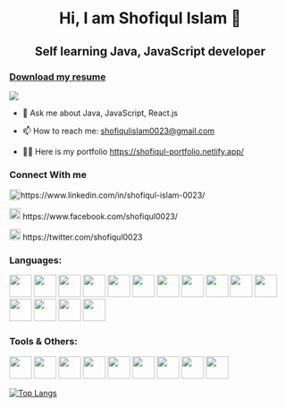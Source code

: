 <h1 align="center">Hi, I am Shofiqul Islam 👋</h1>
<h2 align="center">Self learning Java, JavaScript developer</h2>

<h3><a href="https://drive.google.com/uc?export=download&amp;id=1kn7Qfa6d35iPzyAOc2eoBVsxXXvbygT3">Download my resume</a></h3>
<p><img src="https://github-profile-trophy.vercel.app/?username=shofiq0023&theme=onedark"></p>

- 💬 Ask me about Java, JavaScript, React.js

- 📫 How to reach me: shofiqulislam0023@gmail.com

- 👨‍💻 Here is my portfolio https://shofiqul-portfolio.netlify.app/


<h3>Connect With me</h3>
<p style="display: flex; align-items: center;"><img src="https://cdn.worldvectorlogo.com/logos/linkedin-icon.svg" style="height: 20px; width: 20px;"> https://www.linkedin.com/in/shofiqul-islam-0023/</p>
<p><img src="https://cdn.worldvectorlogo.com/logos/facebook-3-2.svg" height="20" width="20"> https://www.facebook.com/shofiqul0023/</p>
<p><img src="https://cdn.worldvectorlogo.com/logos/twitter-3.svg" height="20" width="20"> https://twitter.com/shofiqul0023</p>


<h3>Languages: </h3>
<p>
<img src="https://cdn.worldvectorlogo.com/logos/html-1.svg" height="40" width="40">
<img src="https://cdn.worldvectorlogo.com/logos/css-3.svg" height="40" width="40">
<img src="https://cdn.worldvectorlogo.com/logos/bootstrap-4.svg" height="40" width="40">
<img src="https://cdn.worldvectorlogo.com/logos/tailwind-css-2.svg" height="40" width="40">
<img src="https://cdn.worldvectorlogo.com/logos/logo-javascript.svg" height="40" width="40">
<img src="https://cdn.worldvectorlogo.com/logos/java.svg" height="40" width="40">
<img src="https://cdn.worldvectorlogo.com/logos/spring-3.svg" height="40" width="40">
<img src="https://cdn.worldvectorlogo.com/logos/python-4.svg" height="40" width="40">
<img src="https://cdn.worldvectorlogo.com/logos/php.svg" height="40" width="40">
<img src="https://cdn.worldvectorlogo.com/logos/wordpress-blue.svg" height="40" width="40">
<img src="https://cdn.worldvectorlogo.com/logos/nodejs-icon.svg" height="40" width="40">
<img src="https://cdn.worldvectorlogo.com/logos/react-2.svg" height="40" width="40">
<img src="https://cdn.worldvectorlogo.com/logos/mysql-6.svg" height="40" width="40">
<img src="https://cdn.worldvectorlogo.com/logos/mongodb-icon-1.svg" height="40" width="40">
<img src="https://cdn.worldvectorlogo.com/logos/jquery-1.svg" height="40" width="40">
</p>


<h3>Tools & Others: </h3>
<p>
<img src="https://cdn.worldvectorlogo.com/logos/git-icon.svg" height="40" width="40">
<img src="https://cdn.worldvectorlogo.com/logos/npm-square-red-1.svg" height="40" width="40">
<img src="https://cdn.worldvectorlogo.com/logos/netlify.svg" height="40" width="40">
<img src="https://cdn.worldvectorlogo.com/logos/heroku-4.svg" height="40" width="40">
<img src="https://cdn.worldvectorlogo.com/logos/chrome.svg" height="40" width="40">
<img src="https://cdn.worldvectorlogo.com/logos/adobe-photoshop-cs6.svg" height="40" width="40">
<img src="https://cdn.worldvectorlogo.com/logos/adobe-illustrator-cs6.svg" height="40" width="40">
<img src="https://cdn.worldvectorlogo.com/logos/after-effects-cc.svg" height="40" width="40">
<img src="https://cdn.worldvectorlogo.com/logos/blender-2.svg" height="40" width="40">
</p>


[![Top Langs](https://github-readme-stats.vercel.app/api/top-langs/?username=shofiq0023)](https://github.com/shofiq0023/github-readme-stats)


